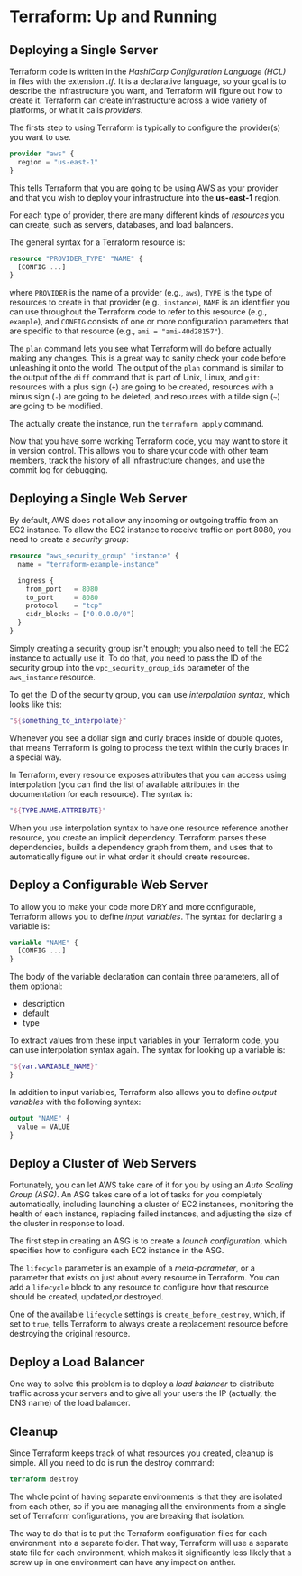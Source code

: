 # Terraform: Up and Running

## Deploying a Single Server

Terraform code is written in the *HashiCorp Configuration Language (HCL)* in files with the extension *.tf*.
It is a declarative language, so your goal is to describe the infrastructure you want, and Terraform will figure out how to create it.
Terraform can create infrastructure across a wide variety of platforms, or what it calls *providers*.

The firsts step to using Terraform is typically to configure the provider(s) you want to use.
```terraform
provider "aws" {
  region = "us-east-1"
}
```
This tells Terraform that you are going to be using AWS as your provider and that you wish to deploy your infrastructure into the **us-east-1** region.

For each type of provider, there are many different kinds of *resources* you can create, such as servers, databases, and load balancers.

The general syntax for a Terraform resource is:
```terraform
resource "PROVIDER_TYPE" "NAME" {
  [CONFIG ...]
}
```
where `PROVIDER` is the name of a provider (e.g., `aws`), `TYPE` is the type of resources to create in that provider (e.g., `instance`), `NAME` is an identifier you can use throughout the Terraform code to refer to this resource (e.g., `example`), and `CONFIG` consists of one or more configuration parameters that are specific to that resource (e.g., `ami = "ami-40d28157"`).

The `plan` command lets you see what Terraform will do before actually making any changes.
This is a great way to sanity check your code before unleashing it onto the world.
The output of the `plan` command is similar to the output of the `diff` command that is part of Unix, Linux, and `git`:
resources with a plus sign (`+`) are going to be created, resources with a minus sign (`-`) are going to be deleted, and resources with a tilde sign (`~`) are going to be modified.

The actually create the instance, run the `terraform apply` command.

Now that you have some working Terraform code, you may want to store it in version control.
This allows you to share your code with other team members, track the history of all infrastructure changes, and use the commit log for debugging.

## Deploying a Single Web Server

By default, AWS does not allow any incoming or outgoing traffic from an EC2 instance.
To allow the EC2 instance to receive traffic on port 8080, you need to create a *security group*:
```terraform
resource "aws_security_group" "instance" {
  name = "terraform-example-instance"

  ingress {
    from_port   = 8080
    to_port     = 8080
    protocol    = "tcp"
    cidr_blocks = ["0.0.0.0/0"]
  }
}
```
Simply creating a security group isn't enough;
you also need to tell the EC2 instance to actually use it.
To do that, you need to pass the ID of the security group into the `vpc_security_group_ids` parameter of the `aws_instance` resource.

To get the ID of the security group, you can use *interpolation syntax*, which looks like this:
```terraform
"${something_to_interpolate}"
```
Whenever you see a dollar sign and curly braces inside of double quotes, that means Terraform is going to process the text within the curly braces in a special way.

In Terraform, every resource exposes attributes that you can access using interpolation (you can find the list of available attributes in the documentation for each resource).
The syntax is:
```terraform
"${TYPE.NAME.ATTRIBUTE}"
```
When you use interpolation syntax to have one resource reference another resource, you create an implicit dependency.
Terraform parses these dependencies, builds a dependency graph from them, and uses that to automatically figure out in what order it should create resources.

## Deploy a Configurable Web Server

To allow you to make your code more DRY and more configurable, Terraform allows you to define *input variables*.
The syntax for declaring a variable is:
```terraform
variable "NAME" {
  [CONFIG ...]
}
```
The body of the variable declaration can contain three parameters, all of them optional:
* description
* default
* type

To extract values from these input variables in your Terraform code, you can use interpolation syntax again.
The syntax for looking up a variable is:
```terraform
"${var.VARIABLE_NAME}"
}
```
In addition to input variables, Terraform also allows you to define *output variables* with the following syntax:
```terraform
output "NAME" {
  value = VALUE
}
```

## Deploy a Cluster of Web Servers

Fortunately, you can let AWS take care of it for you by using an *Auto Scaling Group (ASG)*.
An ASG takes care of a lot of tasks for you completely automatically, including launching a cluster of EC2 instances, monitoring the health of each instance, replacing failed instances, and adjusting the size of the cluster in response to load.

The first step in creating an ASG is to create a *launch configuration*, which specifies how to configure each EC2 instance in the ASG.

The `lifecycle` parameter is an example of a *meta-parameter*, or a parameter that exists on just about every resource in Terraform.
You can add a `lifecycle` block to any resource to configure how that resource should be created, updated,or destroyed.

One of the available `lifecycle` settings is `create_before_destroy`, which, if set to `true`, tells Terraform to always create a replacement resource before destroying the original resource.

## Deploy a Load Balancer

One way to solve this problem is to deploy a *load balancer* to distribute traffic across your servers and to give all your users the IP (actually, the DNS name) of the load balancer.

## Cleanup

Since Terraform keeps track of what resources you created, cleanup is simple.
All you need to do is run the destroy command:
```terraform
terraform destroy
```

The whole point of having separate environments is that they are isolated from each other, so if you are managing all the environments from a single set of Terraform configurations, you are breaking that isolation.

The way to do that is to put the Terraform configuration files for each environment into a separate folder.
That way, Terraform will use a separate state file for each environment, which makes it significantly less likely that a screw up in one environment can have any impact on anther.

